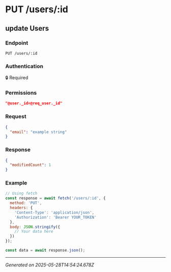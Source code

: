 # PUT /users/:id

## update Users

### Endpoint

```
PUT /users/:id
```

### Authentication

🔒 Required

### Permissions

```json
"@user._id=@req_user._id"
```

### Request

```json
{
  "email": "example string"
}
```

### Response

```json
{
  "modifiedCount": 1
}
```

### Example

```javascript
// Using fetch
const response = await fetch('/users/:id', {
  method: 'PUT',
  headers: {
    'Content-Type': 'application/json',
    'Authorization': 'Bearer YOUR_TOKEN'
  },
  body: JSON.stringify({
    // Your data here
  })
});

const data = await response.json();
```

---

*Generated on 2025-05-28T14:54:24.678Z*
